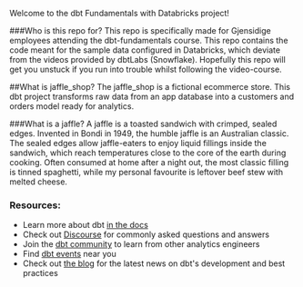 Welcome to the dbt Fundamentals with Databricks project!

###Who is this repo for?
This repo is specifically made for Gjensidige employees attending the dbt-fundamentals course. This repo contains the code meant for the sample data configured in Databricks, which deviate from the videos provided by dbtLabs (Snowflake). Hopefully this repo will get you unstuck if you run into trouble whilst following the video-course.

##What is jaffle_shop?
The jaffle_shop is a fictional ecommerce store. This dbt project transforms raw data from an app database into a customers and orders model ready for analytics.

###What is a jaffle?
A jaffle is a toasted sandwich with crimped, sealed edges. Invented in Bondi in 1949, the humble jaffle is an Australian classic. The sealed edges allow jaffle-eaters to enjoy liquid fillings inside the sandwich, which reach temperatures close to the core of the earth during cooking. Often consumed at home after a night out, the most classic filling is tinned spaghetti, while my personal favourite is leftover beef stew with melted cheese.

### Resources:
- Learn more about dbt [in the docs](https://docs.getdbt.com/docs/introduction)
- Check out [Discourse](https://discourse.getdbt.com/) for commonly asked questions and answers
- Join the [dbt community](http://community.getbdt.com/) to learn from other analytics engineers
- Find [dbt events](https://events.getdbt.com) near you
- Check out [the blog](https://blog.getdbt.com/) for the latest news on dbt's development and best practices

